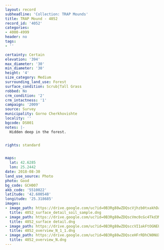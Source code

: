 ```yaml
---
layout: record
subheadline: 'Collection: TRAP Mounds'
title: TRAP Mound - 4052
record_id: '4052'
categories:
- 4000-4999
header: no
tags:
- ''

certainty: Certain
elevation: '394'
max_diameter: '30'
min_diameter: '30'
height: '4'
size_category: Medium
surrounding_land_use: Forest
surface_condition: Scrub|Tall Grass
robbed: No
crm_condition: '2'
crm_intactness: '1'
campaign: '2009'
source: Survey
municipality: Gorno Cherkhovishte
locality: ''
bgcode: DS001
notes: |-
  Hidden deep in the forest.


rights: standard


maps:
  lat: 42.6285
  lon: 25.2442
date: 2018-08-30
land_use_source: Photo
photo: Good
bg_code: GCH007
akb_code: '5510022'
latitude: '42.600548'
longitude: '25.318685'
images:
- image_path: https://drive.google.com/uc?id=0B3Rg88wZDQscVjhzb0txakhDa1U
  title: 4052_surface_detail_soil_sample.dng
- image_path: https://drive.google.com/uc?id=0B3Rg88wZDQscVmc0cGc4Tkd3MDQ
  title: 4052_surface detail.dng
- image_path: https://drive.google.com/uc?id=0B3Rg88wZDQsccVI1akFtOGNEU1k
  title: 4052_overview_N_1_1.dng
- image_path: https://drive.google.com/uc?id=0B3Rg88wZDQsceHFrRDhCN0NUX2M
  title: 4052_overview_N.dng
---
```

